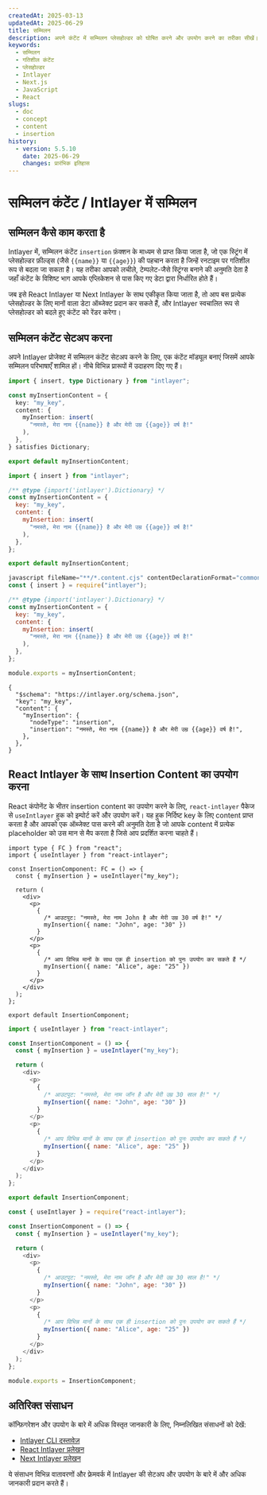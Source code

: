 ```yaml
---
createdAt: 2025-03-13
updatedAt: 2025-06-29
title: सम्मिलन
description: अपने कंटेंट में सम्मिलन प्लेसहोल्डर को घोषित करने और उपयोग करने का तरीका सीखें। यह दस्तावेज़ आपको पूर्वनिर्धारित कंटेंट संरचनाओं के भीतर गतिशील रूप से मान सम्मिलित करने के चरणों के माध्यम से मार्गदर्शन करता है।
keywords:
  - सम्मिलन
  - गतिशील कंटेंट
  - प्लेसहोल्डर
  - Intlayer
  - Next.js
  - JavaScript
  - React
slugs:
  - doc
  - concept
  - content
  - insertion
history:
  - version: 5.5.10
    date: 2025-06-29
    changes: प्रारंभिक इतिहास
---
```


# सम्मिलन कंटेंट / Intlayer में सम्मिलन

## सम्मिलन कैसे काम करता है

Intlayer में, सम्मिलन कंटेंट `insertion` फ़ंक्शन के माध्यम से प्राप्त किया जाता है, जो एक स्ट्रिंग में प्लेसहोल्डर फ़ील्ड्स (जैसे `{{name}}` या `{{age}}`) की पहचान करता है जिन्हें रनटाइम पर गतिशील रूप से बदला जा सकता है। यह तरीका आपको लचीले, टेम्पलेट-जैसे स्ट्रिंग्स बनाने की अनुमति देता है जहाँ कंटेंट के विशिष्ट भाग आपके एप्लिकेशन से पास किए गए डेटा द्वारा निर्धारित होते हैं।

जब इसे React Intlayer या Next Intlayer के साथ एकीकृत किया जाता है, तो आप बस प्रत्येक प्लेसहोल्डर के लिए मानों वाला डेटा ऑब्जेक्ट प्रदान कर सकते हैं, और Intlayer स्वचालित रूप से प्लेसहोल्डर को बदले हुए कंटेंट को रेंडर करेगा।

## सम्मिलन कंटेंट सेटअप करना

अपने Intlayer प्रोजेक्ट में सम्मिलन कंटेंट सेटअप करने के लिए, एक कंटेंट मॉड्यूल बनाएं जिसमें आपके सम्मिलन परिभाषाएँ शामिल हों। नीचे विभिन्न प्रारूपों में उदाहरण दिए गए हैं।

```typescript fileName="**/*.content.ts" contentDeclarationFormat="typescript"
import { insert, type Dictionary } from "intlayer";

const myInsertionContent = {
  key: "my_key",
  content: {
    myInsertion: insert(
      "नमस्ते, मेरा नाम {{name}} है और मेरी उम्र {{age}} वर्ष है!"
    ),
  },
} satisfies Dictionary;

export default myInsertionContent;
```

```javascript fileName="**/*.content.mjs" contentDeclarationFormat="esm"
import { insert } from "intlayer";

/** @type {import('intlayer').Dictionary} */
const myInsertionContent = {
  key: "my_key",
  content: {
    myInsertion: insert(
      "नमस्ते, मेरा नाम {{name}} है और मेरी उम्र {{age}} वर्ष है!"
    ),
  },
};

export default myInsertionContent;
```

```javascript fileName="**/*.content.cjs" contentDeclarationFormat="commonjs"
javascript fileName="**/*.content.cjs" contentDeclarationFormat="commonjs"
const { insert } = require("intlayer");

/** @type {import('intlayer').Dictionary} */
const myInsertionContent = {
  key: "my_key",
  content: {
    myInsertion: insert(
      "नमस्ते, मेरा नाम {{name}} है और मेरी उम्र {{age}} वर्ष है!"
    ),
  },
};

module.exports = myInsertionContent;
```

```json5 fileName="**/*.content.json" contentDeclarationFormat="json"
{
  "$schema": "https://intlayer.org/schema.json",
  "key": "my_key",
  "content": {
    "myInsertion": {
      "nodeType": "insertion",
      "insertion": "नमस्ते, मेरा नाम {{name}} है और मेरी उम्र {{age}} वर्ष है!",
    },
  },
}
```

## React Intlayer के साथ Insertion Content का उपयोग करना

React कंपोनेंट के भीतर insertion content का उपयोग करने के लिए, `react-intlayer` पैकेज से `useIntlayer` हुक को इम्पोर्ट करें और उपयोग करें। यह हुक निर्दिष्ट key के लिए content प्राप्त करता है और आपको एक ऑब्जेक्ट पास करने की अनुमति देता है जो आपके content में प्रत्येक placeholder को उस मान से मैप करता है जिसे आप प्रदर्शित करना चाहते हैं।

```tsx fileName="**/*.tsx" codeFormat="typescript"
import type { FC } from "react";
import { useIntlayer } from "react-intlayer";

const InsertionComponent: FC = () => {
  const { myInsertion } = useIntlayer("my_key");

  return (
    <div>
      <p>
        {
          /* आउटपुट: "नमस्ते, मेरा नाम John है और मेरी उम्र 30 वर्ष है!" */
          myInsertion({ name: "John", age: "30" })
        }
      </p>
      <p>
        {
          /* आप विभिन्न मानों के साथ एक ही insertion को पुनः उपयोग कर सकते हैं */
          myInsertion({ name: "Alice", age: "25" })
        }
      </p>
    </div>
  );
};

export default InsertionComponent;
```

```javascript fileName="**/*.mjx" codeFormat="esm"
import { useIntlayer } from "react-intlayer";

const InsertionComponent = () => {
  const { myInsertion } = useIntlayer("my_key");

  return (
    <div>
      <p>
        {
          /* आउटपुट: "नमस्ते, मेरा नाम जॉन है और मेरी उम्र 30 साल है!" */
          myInsertion({ name: "John", age: "30" })
        }
      </p>
      <p>
        {
          /* आप विभिन्न मानों के साथ एक ही insertion को पुनः उपयोग कर सकते हैं */
          myInsertion({ name: "Alice", age: "25" })
        }
      </p>
    </div>
  );
};

export default InsertionComponent;
```

```javascript fileName="**/*.cjs" codeFormat="commonjs"
const { useIntlayer } = require("react-intlayer");

const InsertionComponent = () => {
  const { myInsertion } = useIntlayer("my_key");

  return (
    <div>
      <p>
        {
          /* आउटपुट: "नमस्ते, मेरा नाम जॉन है और मेरी उम्र 30 साल है!" */
          myInsertion({ name: "John", age: "30" })
        }
      </p>
      <p>
        {
          /* आप विभिन्न मानों के साथ एक ही insertion को पुनः उपयोग कर सकते हैं */
          myInsertion({ name: "Alice", age: "25" })
        }
      </p>
    </div>
  );
};

module.exports = InsertionComponent;
```

## अतिरिक्त संसाधन

कॉन्फ़िगरेशन और उपयोग के बारे में अधिक विस्तृत जानकारी के लिए, निम्नलिखित संसाधनों को देखें:

- [Intlayer CLI दस्तावेज़](https://github.com/aymericzip/intlayer/blob/main/docs/docs/hi/intlayer_cli.md)
- [React Intlayer प्रलेखन](https://github.com/aymericzip/intlayer/blob/main/docs/docs/hi/intlayer_with_create_react_app.md)
- [Next Intlayer प्रलेखन](https://github.com/aymericzip/intlayer/blob/main/docs/docs/hi/intlayer_with_nextjs_15.md)

ये संसाधन विभिन्न वातावरणों और फ्रेमवर्क में Intlayer की सेटअप और उपयोग के बारे में और अधिक जानकारी प्रदान करते हैं।
